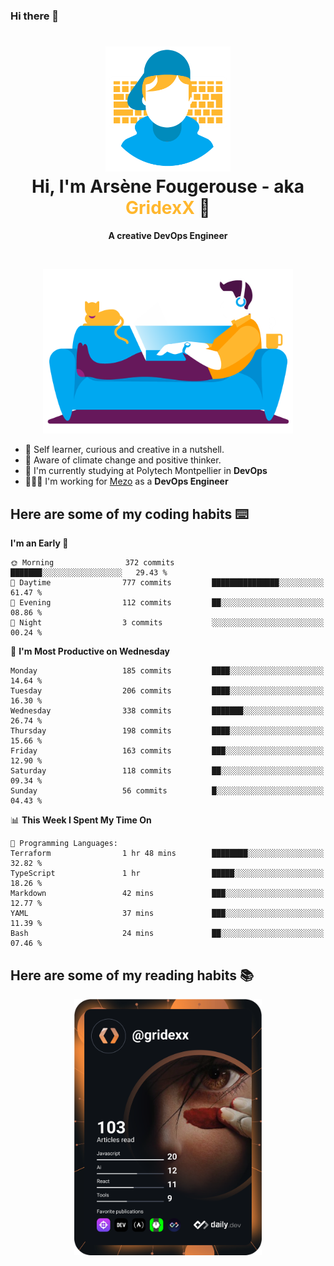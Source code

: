### Hi there 👋

<!--
**GridexX/gridexx** is a ✨ _special_ ✨ repository because its `README.md` (this file) appears on your GitHub profile.

Here are some ideas to get you started:

- 🔭 I’m currently working on ...
- 🌱 I’m currently learning ...
- 👯 I’m looking to collaborate on ...
- 🤔 I’m looking for help with ...
- 💬 Ask me about ...
- 📫 How to reach me: ...
- 😄 Pronouns: ...
- ⚡ Fun fact: ...
-->


<!-- Header -->
<h1 align="center">
  <img src="./images/user_profile.png" width="200">
  <br>
  Hi, I'm Arsène Fougerouse - aka <span style="color:#ffb72e">GridexX</span> 👋
</h1>


<p align="center">
  <b>A creative DevOps Engineer </b>
</p>
<br/>
<p align="center">
  <img src="./images/man_couch.png" width="400">
</p>

- 🎨 Self learner, curious and creative in a nutshell. 
- 🌱 Aware of climate change and positive thinker.
- 📕 I'm currently studying at Polytech Montpellier in **DevOps**
- 👨🏻‍💻 I'm working for [Mezo](https://meso-lr.umontpellier.fr/) as a **DevOps Engineer**


## Here are some of my coding habits ⌨️

<!-- Add a section about tech and Ops stack
  Like this one : https://github.com/Xanthus58#-tech-stack
-->
<!--START_SECTION:waka-->
**I'm an Early 🐤** 

```text
🌞 Morning                372 commits         ███████░░░░░░░░░░░░░░░░░░   29.43 % 
🌆 Daytime                777 commits         ███████████████░░░░░░░░░░   61.47 % 
🌃 Evening                112 commits         ██░░░░░░░░░░░░░░░░░░░░░░░   08.86 % 
🌙 Night                  3 commits           ░░░░░░░░░░░░░░░░░░░░░░░░░   00.24 % 
```
📅 **I'm Most Productive on Wednesday** 

```text
Monday                   185 commits         ████░░░░░░░░░░░░░░░░░░░░░   14.64 % 
Tuesday                  206 commits         ████░░░░░░░░░░░░░░░░░░░░░   16.30 % 
Wednesday                338 commits         ███████░░░░░░░░░░░░░░░░░░   26.74 % 
Thursday                 198 commits         ████░░░░░░░░░░░░░░░░░░░░░   15.66 % 
Friday                   163 commits         ███░░░░░░░░░░░░░░░░░░░░░░   12.90 % 
Saturday                 118 commits         ██░░░░░░░░░░░░░░░░░░░░░░░   09.34 % 
Sunday                   56 commits          █░░░░░░░░░░░░░░░░░░░░░░░░   04.43 % 
```


📊 **This Week I Spent My Time On** 

```text
💬 Programming Languages: 
Terraform                1 hr 48 mins        ████████░░░░░░░░░░░░░░░░░   32.82 % 
TypeScript               1 hr                █████░░░░░░░░░░░░░░░░░░░░   18.26 % 
Markdown                 42 mins             ███░░░░░░░░░░░░░░░░░░░░░░   12.77 % 
YAML                     37 mins             ███░░░░░░░░░░░░░░░░░░░░░░   11.39 % 
Bash                     24 mins             ██░░░░░░░░░░░░░░░░░░░░░░░   07.46 % 
```


<!--END_SECTION:waka-->

## Here are some of my reading habits 📚
<div  align="center">
  <img src="./images/devcard.svg" width="300">
</div>
